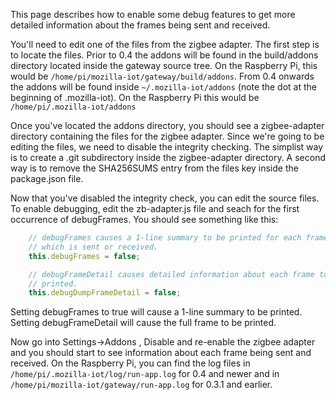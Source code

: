 This page describes how to enable some debug features to get more detailed information about the frames being sent and received.

You'll need to edit one of the files from the zigbee adapter. The first step is to locate the files. Prior to 0.4 the addons will be found in the build/addons directory located inside the gateway source tree. On the Raspberry Pi, this would be `/home/pi/mozilla-iot/gateway/build/addons`. From 0.4 onwards the addons will be found inside `~/.mozilla-iot/addons` (note the dot at the beginning of .mozilla-iot). On the Raspberry Pi this would be `/home/pi/.mozilla-iot/addons`

Once you've located the addons directory, you should see a zigbee-adapter directory containing the files for the zigbee adapter. Since we're going to be editing the files, we need to disable the integrity checking. The simplist way is to create a .git subdirectory inside the zigbee-adapter directory. A second way is to remove the SHA256SUMS entry from the files key inside the package.json file.

Now that you've disabled the integrity check, you can edit the source files. To enable debugging, edit the zb-adapter.js file and seach for the first occurrence of debugFrames. You should see something like this:
```js
    // debugFrames causes a 1-line summary to be printed for each frame
    // which is sent or received.
    this.debugFrames = false;

    // debugFrameDetail causes detailed information about each frame to be
    // printed.
    this.debugDumpFrameDetail = false;
```
Setting debugFrames to true will cause a 1-line summary to be printed. Setting debugFrameDetail will cause the full frame to be printed.

Now go into Settings->Addons , Disable and re-enable the zigbee adapter and you should start to see information about each frame being sent and received. On the Raspberry Pi, you can find the log files in `/home/pi/.mozilla-iot/log/run-app.log` for 0.4 and newer and in `/home/pi/mozilla-iot/gateway/run-app.log` for 0.3.1 and earlier.